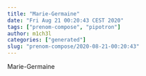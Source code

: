```yaml
---
title: "Marie-Germaine"
date: "Fri Aug 21 00:20:43 CEST 2020"
tags: ["prenom-compose", "pipotron"]
author: m1ch3l
categories: ["generated"]
slug: "prenom-compose/2020-08-21-00:20:43"
---
```


Marie-Germaine

